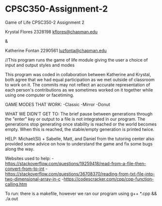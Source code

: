# CPSC350-Assignment-2
Game of Life
CPSC350-2
Assignment 2

Krystal Flores
2328198
kflores@chapman.edu

&

Katherine Fontan
2290561
luzfonta@chapman.edu

//This program runs the game of life module giving the user a choice of input and output styles and modes

This program was coded in collaboration between Katherine and Krystal, both agree that we had equal participation as we met outside of classroom to work on it. The commits may not reflect an accurate representation of each person's contributions as we sometimes worked on it together while using one computer or facetiming.

GAME MODES THAT WORK:
-Classic
-Mirror
-Donut

WHAT WE DIDN'T GET TO:
The brief pause between generations through the "enter" key or output to a file is not integrated in our program. The generations stop generating once stability is reached or the world becomes empty. When this is reached, the stable/empty generation is printed twice.

HELP: Michael(SI) + Sabelle, Matt, and Daniel from the tutoring center also provided some advice on how to understand the game and fix some bugs along the way.

Websites used to help:
-https://stackoverflow.com/questions/19259418/read-from-a-file-then-convert-from-to-int
-https://stackoverflow.com/questions/36708370/reading-from-txt-file-into-two-dimensional-array-in-c
-https://codescracker.com/cpp/cpp-function-calling.htm


To run: there is a makefile, however we ran our program using g++ *.cpp && ./a.out
